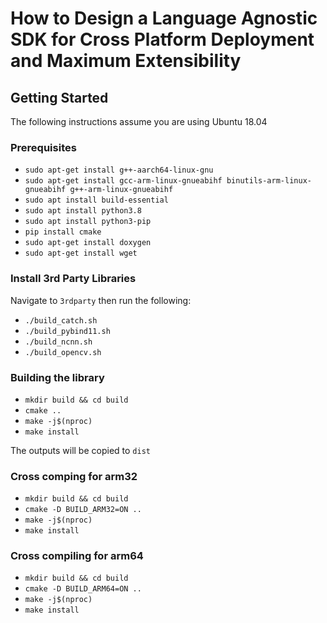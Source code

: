 # How to Design a Language Agnostic SDK for Cross Platform Deployment and Maximum Extensibility

## Getting Started
The following instructions assume you are using Ubuntu 18.04

### Prerequisites
- `sudo apt-get install g++-aarch64-linux-gnu`
- `sudo apt-get install gcc-arm-linux-gnueabihf binutils-arm-linux-gnueabihf g++-arm-linux-gnueabihf`
- `sudo apt install build-essential`
- `sudo apt install python3.8`
- `sudo apt install python3-pip`
- `pip install cmake`
- `sudo apt-get install doxygen`
- `sudo apt-get install wget`

### Install 3rd Party Libraries
Navigate to `3rdparty` then run the following:
- `./build_catch.sh`
- `./build_pybind11.sh`
- `./build_ncnn.sh`
- `./build_opencv.sh`

### Building the library
- `mkdir build && cd build`
- `cmake ..`
- `make -j$(nproc)`
- `make install`

The outputs will be copied to `dist`

### Cross comping for arm32
- `mkdir build && cd build`
- `cmake -D BUILD_ARM32=ON ..`
- `make -j$(nproc)`
- `make install`

### Cross compiling for arm64
- `mkdir build && cd build`
- `cmake -D BUILD_ARM64=ON ..`
- `make -j$(nproc)`
- `make install`


